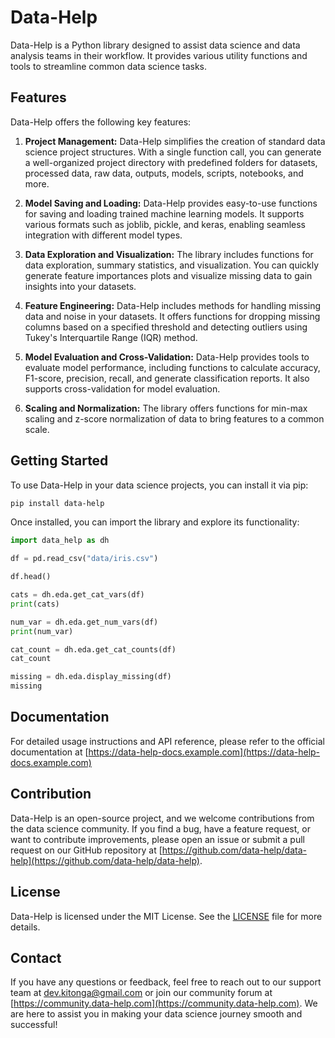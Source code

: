 # Data-Help

Data-Help is a Python library designed to assist data science and data analysis teams in their workflow. It provides various utility functions and tools to streamline common data science tasks.

## Features

Data-Help offers the following key features:

1. **Project Management:** Data-Help simplifies the creation of standard data science project structures. With a single function call, you can generate a well-organized project directory with predefined folders for datasets, processed data, raw data, outputs, models, scripts, notebooks, and more.

2. **Model Saving and Loading:** Data-Help provides easy-to-use functions for saving and loading trained machine learning models. It supports various formats such as joblib, pickle, and keras, enabling seamless integration with different model types.

3. **Data Exploration and Visualization:** The library includes functions for data exploration, summary statistics, and visualization. You can quickly generate feature importances plots and visualize missing data to gain insights into your datasets.

4. **Feature Engineering:** Data-Help includes methods for handling missing data and noise in your datasets. It offers functions for dropping missing columns based on a specified threshold and detecting outliers using Tukey's Interquartile Range (IQR) method.

5. **Model Evaluation and Cross-Validation:** Data-Help provides tools to evaluate model performance, including functions to calculate accuracy, F1-score, precision, recall, and generate classification reports. It also supports cross-validation for model evaluation.

6. **Scaling and Normalization:** The library offers functions for min-max scaling and z-score normalization of data to bring features to a common scale.

## Getting Started

To use Data-Help in your data science projects, you can install it via pip:

```bash
pip install data-help
```

Once installed, you can import the library and explore its functionality:

```python
import data_help as dh

df = pd.read_csv("data/iris.csv")

df.head()

cats = dh.eda.get_cat_vars(df)
print(cats)

num_var = dh.eda.get_num_vars(df)
print(num_var)

cat_count = dh.eda.get_cat_counts(df)
cat_count

missing = dh.eda.display_missing(df)
missing
```

## Documentation

For detailed usage instructions and API reference, please refer to the official documentation at [https://data-help-docs.example.com](https://data-help-docs.example.com)

## Contribution

Data-Help is an open-source project, and we welcome contributions from the data science community. If you find a bug, have a feature request, or want to contribute improvements, please open an issue or submit a pull request on our GitHub repository at [https://github.com/data-help/data-help](https://github.com/data-help/data-help).

## License

Data-Help is licensed under the MIT License. See the [LICENSE](https://github.com/data-help/data-help/blob/main/LICENSE) file for more details.

## Contact

If you have any questions or feedback, feel free to reach out to our support team at dev.kitonga@gmail.com or join our community forum at [https://community.data-help.com](https://community.data-help.com). We are here to assist you in making your data science journey smooth and successful!
